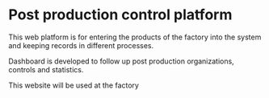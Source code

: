 # Post production control platform

This web platform is for entering the products of the factory into the system and keeping records in different processes.

Dashboard is developed to follow up post production organizations, controls and statistics.

This website will be used at the factory
